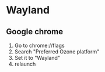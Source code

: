 # Wayland

## Google chrome

1. Go to chrome://flags
2. Search "Preferred Ozone platform"
3. Set it to "Wayland"
4. relaunch
